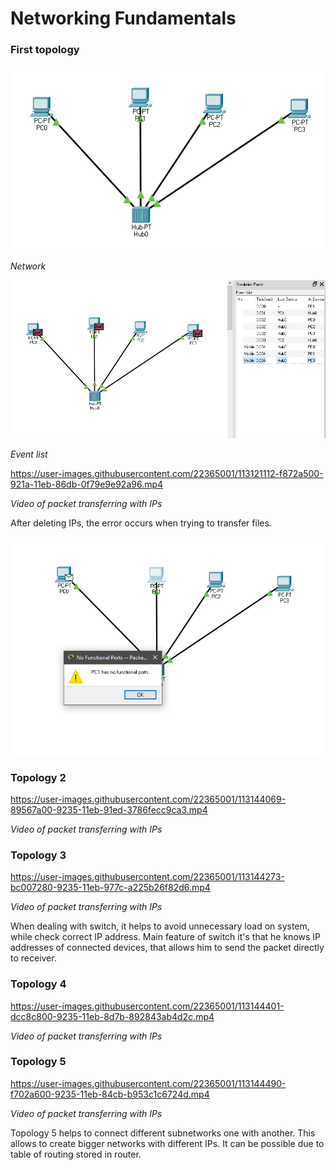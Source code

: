 

# Networking Fundamentals

### First topology
![](images/Screenshot_1.png)

_Network_

![](images/Screenshot_2.png)

_Event list_


https://user-images.githubusercontent.com/22365001/113121112-f872a500-921a-11eb-86db-0f79e9e92a96.mp4

_Video of packet transferring with IPs_

After deleting IPs, the error occurs when trying to transfer files.

![](images/Screenshot_3.png)


### Topology 2
https://user-images.githubusercontent.com/22365001/113144069-89567a00-9235-11eb-91ed-3786fecc9ca3.mp4


_Video of packet transferring with IPs_


### Topology 3


https://user-images.githubusercontent.com/22365001/113144273-bc007280-9235-11eb-977c-a225b26f82d6.mp4

_Video of packet transferring with IPs_

When dealing with switch, it helps to avoid unnecessary load on system,
while check correct IP address. Main feature of switch it's that he knows
IP addresses of connected devices, that allows him to send the packet
directly to receiver.


### Topology 4
https://user-images.githubusercontent.com/22365001/113144401-dcc8c800-9235-11eb-8d7b-892843ab4d2c.mp4

_Video of packet transferring with IPs_


### Topology 5

https://user-images.githubusercontent.com/22365001/113144490-f702a600-9235-11eb-84cb-b953c1c6724d.mp4


_Video of packet transferring with IPs_

Topology 5 helps to connect different subnetworks one with another.
This allows to create bigger networks with different IPs.
It can be possible due to table of routing stored in router.


